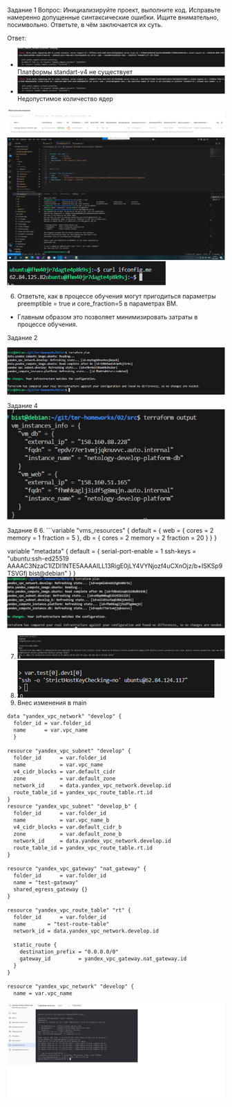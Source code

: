 Задание 1
Вопрос: Инициализируйте проект, выполните код. Исправьте намеренно допущенные синтаксические ошибки. Ищите внимательно, посимвольно. Ответьте, в чём заключается их суть.

Ответ: 
- ![alt text](1.1standartv4.jpg)
Платформы standart-v4 не существует
- ![alt text](1.2.cores.jpg)
Недопустимое количество ядер

![alt text](<1.3. созданная вм.jpg>)
![alt text](1.4.вход.png)
![alt text](1.5.curlifconfig.png)

6. Ответьте, как в процессе обучения могут пригодиться параметры preemptible = true и core_fraction=5 в параметрах ВМ.
- Главным образом это позволяет минимизировать затраты в процессе обучения.

Задание 2

![alt text](<2.1 terraform plan.png>)

Задание 4
![alt text](<4.terraform output.jpg>)

Задание 6
6. ```variable "vms_resources" {
  default = {
    web = {
      cores = 2
      memory = 1
      fraction = 5
    },
    db = {
      cores = 2
      memory = 2
      fraction = 20
    }
  }
}

variable "metadata" {
  default = {
    serial-port-enable = 1
    ssh-keys           = "ubuntu:ssh-ed25519 AAAAC3NzaC1lZDI1NTE5AAAAILL13RigE0jLY4VYNjozf4uCXnOjz/b+ISKSp9TSVGfj bist@debian"
  }
}
![alt text](<6.terraform plan.jpg>)

7. ![alt text](7.console.jpg)
8. ![alt text](8.console.png)
9. Внес изменения в main

```
data "yandex_vpc_network" "develop" {
  folder_id = var.folder_id
  name      = var.vpc_name
  }

resource "yandex_vpc_subnet" "develop" {
  folder_id      = var.folder_id
  name           = var.vpc_name
  v4_cidr_blocks = var.default_cidr
  zone           = var.default_zone
  network_id     = data.yandex_vpc_network.develop.id
  route_table_id = yandex_vpc_route_table.rt.id
}
resource "yandex_vpc_subnet" "develop_b" {
  folder_id      = var.folder_id
  name           = var.vpc_name_b
  v4_cidr_blocks = var.default_cidr_b
  zone           = var.default_zone_b
  network_id     = data.yandex_vpc_network.develop.id
  route_table_id = yandex_vpc_route_table.rt.id
}

resource "yandex_vpc_gateway" "nat_gateway" {
  folder_id      = var.folder_id
  name = "test-gateway"
  shared_egress_gateway {}
}

resource "yandex_vpc_route_table" "rt" {
  folder_id      = var.folder_id
  name       = "test-route-table"
  network_id = data.yandex_vpc_network.develop.id

  static_route {
    destination_prefix = "0.0.0.0/0"
    gateway_id         = yandex_vpc_gateway.nat_gateway.id
  }
}

resource "yandex_vpc_network" "develop" {
  name = var.vpc_name
```

![alt text](9.console.png)